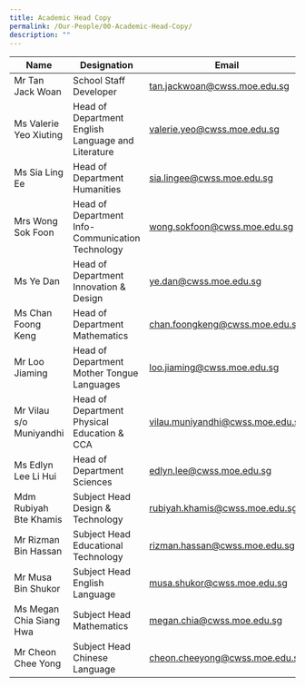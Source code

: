 ```yaml
---
title: Academic Head Copy
permalink: /Our-People/00-Academic-Head-Copy/
description: ""
---
```

| Name | Designation | Email | 
| -------- | -------- | -------- |
| Mr Tan Jack Woan     | School Staff Developer     | tan.jackwoan@cwss.moe.edu.sg     |
|  Ms Valerie Yeo Xiuting    | Head of Department English Language and Literature | valerie.yeo@cwss.moe.edu.sg    |
| Ms Sia Ling Ee    | Head of Department Humanities | sia.lingee@cwss.moe.edu.sg     |
|  Mrs Wong Sok Foon   | Head of Department Info-Communication Technology |  wong.sokfoon@cwss.moe.edu.sg     |
| Ms Ye Dan     | Head of Department Innovation & Design   | ye.dan@cwss.moe.edu.sg      |
| Ms Chan Foong Keng     | Head of Department Mathematics| chan.foongkeng@cwss.moe.edu.sg|
| Mr Loo Jiaming    |  Head of Department Mother Tongue Languages | loo.jiaming@cwss.moe.edu.sg     |
| Mr Vilau s/o Muniyandhi     | Head of Department Physical Education & CCA | vilau.muniyandhi@cwss.moe.edu.sg     |
| Ms Edlyn Lee Li Hui     |Head of Department Sciences | edlyn.lee@cwss.moe.edu.sg     |
| Mdm Rubiyah Bte Khamis   | Subject Head Design & Technology| rubiyah.khamis@cwss.moe.edu.sg       |
| Mr Rizman Bin Hassan    |  Subject Head Educational Technology    |rizman.hassan@cwss.moe.edu.sg      |
| Mr Musa Bin Shukor   | Subject Head English Language      | musa.shukor@cwss.moe.edu.sg     |
| Ms Megan Chia Siang Hwa    | Subject Head Mathematics    |  megan.chia@cwss.moe.edu.sg    |
| Mr Cheon Chee Yong      | Subject Head Chinese Language  | cheon.cheeyong@cwss.moe.edu.sg     |